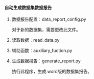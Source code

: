 #### 自动生成数据集数据报告

1. 数据报告配置：data_report_config.py

    对于新的数据集，需要更改此文件。

2. 读取数据：read_data.py

3. 辅助函数：auxiliary_fuction.py

4. 生成数据报告：generate_report.py

    执行此程序，生成.word版的数据集报告。

